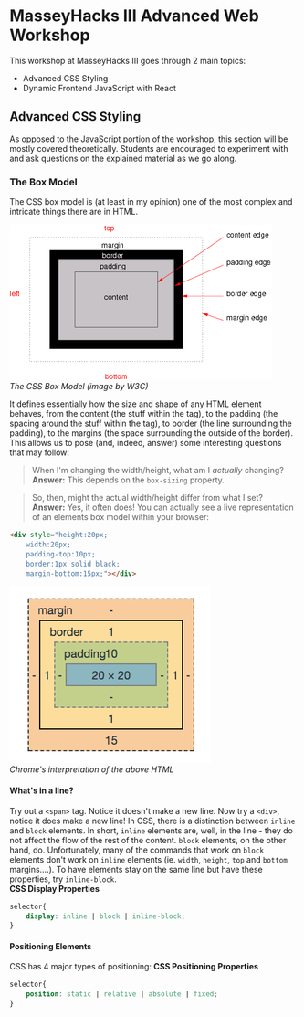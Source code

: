 # MasseyHacks III Advanced Web Workshop

This workshop at MasseyHacks III goes through 2 main topics:
- Advanced CSS Styling
- Dynamic Frontend JavaScript with React

## Advanced CSS Styling
As opposed to the JavaScript portion of the workshop, this section will be mostly covered theoretically. Students are encouraged to experiment with and ask questions on the explained material as we go along.

### The Box Model
The CSS box model is (at least in my opinion) one of the most complex and intricate things there are in HTML. 

![The CSS Box Model (image by W3C)](document-resources/box.png)<br/>
*The CSS Box Model (image by W3C)*

It defines essentially how the size and shape of any HTML element behaves, from the content (the stuff within the tag), to the padding (the spacing around the stuff within the tag), to border (the line surrounding the padding), to the margins (the space surrounding the outside of the border). This allows us to pose (and, indeed, answer) some interesting questions that may follow:

> When I'm changing the width/height, what am I *actually* changing? **Answer:** This depends on the `box-sizing` property. 

> So, then, might the actual width/height differ from what I set? **Answer:** Yes, it often does! You can actually see a live representation of an elements box model within your browser:
```html 
<div style="height:20px;
    width:20px;
    padding-top:10px;
    border:1px solid black;
    margin-bottom:15px;"></div>
```
![Chrome's interpretation of the above HTML](document-resources/box-example.png)<br/>
*Chrome's interpretation of the above HTML*

#### What's in a line?

Try out a `<span>` tag. Notice it doesn't make a new line. Now try a `<div>`, notice it does make a new line! In CSS, there is a distinction between `inline` and `block` elements. In short, `inline` elements are, well, in the line - they do not affect the flow of the rest of the content. `block` elements, on the other hand, do. Unfortunately, many of the commands that work on `block` elements don't work on `inline` elements (ie. `width`, `height`, `top` and `bottom` margins....). To have elements stay on the same line but have these properties, try `inline-block`. <br/>
**CSS Display Properties** 
```css
selector{
    display: inline | block | inline-block;
}
```
#### Positioning Elements
CSS has 4 major types of positioning: 
**CSS Positioning Properties** 
```css
selector{
    position: static | relative | absolute | fixed;
}
```
